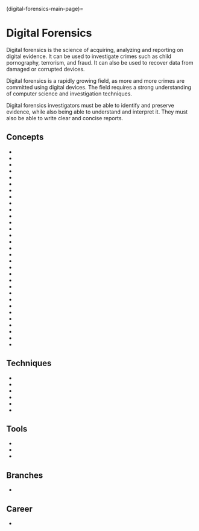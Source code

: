 (digital-forensics-main-page)=

# Digital Forensics

Digital forensics is the science of acquiring, analyzing and reporting on digital evidence. It can be used to investigate crimes such as child pornography, terrorism, and fraud. It can also be used to recover data from damaged or corrupted devices.

Digital forensics is a rapidly growing field, as more and more crimes are committed using digital devices. The field requires a strong understanding of computer science and investigation techniques.

Digital forensics investigators must be able to identify and preserve evidence, while also being able to understand and interpret it. They must also be able to write clear and concise reports.

## Concepts

- [](get-the-evidence-you-need-with-forensic-images)
- [](endian-systems-explained-little-endian-vs-big-endian)
- [](timestamp-format-in-windows-linux-mac-os)
- [](file-magic-numbers-the-easy-way-to-identify-file-extensions)
- [](providing-clarity-in-the-face-of-adversity-digital-forensics-reports)
- [](discover-the-truth-with-memory-forensics)
- [](uncover-crucial-information-within-memory-dumps)
- [](windows-hibernation-files-in-digital-forensics)
- [](importance-of-timelines-in-a-forensic-investigation)
- [](get-the-most-out-of-the-windows-registry-in-your-digital-forensic-investigations)
- [](windows-volume-shadow-copies-in-digital-forensics)
- [](forensic-importance-of-windows-file-management)
- [](windows-file-system-journal-in-digital-forensics)
- [](windows-event-logs-in-digital-forensics)
- [](windows-scheduled-tasks-in-digital-forensics)
- [](windows-shellbags-in-digital-forensics)
- [](windows-ntfs-file-attributes-for-digital-forensics)
- [](significance-of-windows-alternate-data-streams-in-dfir)
- [](digital-forensics-hashing-for-data-integrity)
- [](a-gentle-introduction-to-digital-forensics-on-linux)
- [](a-note-on-linux-directory-structure-for-dfir)
- [](getting-started-with-linux-forensics)
- [](search-seize-preserve-digital-evidence)
- [](shell-history-in-linux)
- [](linux-distributions-for-dfir)
- [](understanding-linux-timestamps-for-dfir)
- [](linux-forensics-artifacts-in-a-users-home-directory)
- [](linux-forensics-artifacts-generated-by-mounted-devices)
- [](log-sources-in-linux-systems)
- [](linux-forensics-ssh-artifacts)
- [](acquiring-a-forensic-image-on-linux)

## Techniques

- [](windows-file-system-tunneling-in-digital-forensics)
- [](windows-prefetch-files-may-be-the-answer-to-your-investigation)
- [](performing-digital-forensics-on-a-windows-machine)
- [](windows-recycle-bin-forensics-dumpster-diving-for-evidence)
- [](collecting-linux-system-information-for-dfir)
- [](an-overview-of-insider-threats-and-how-to-defend-against-them)

## Tools

- [](build-your-own-digital-forensics-lab-at-home)
- [](make-memory-forensics-easier-with-volatility-profiles)
- [](the-strings-tool-extracting-text-for-digital-forensics)

## Branches

- [](web-browser-forensics-uncovering-the-hidden-evidence-in-your-browser)

## Career

- [](a-day-in-the-life-of-a-digital-forensic-investigator)
